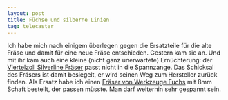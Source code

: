 ```yaml
---
layout: post
title: Füchse und silberne Linien
tag: telecaster
---
```

Ich habe mich nach einigem überlegen gegen die Ersatzteile für die alte Fräse und damit für eine neue Fräse entschieden.
Gestern kam sie an. Und mit ihr kam auch eine kleine (nicht ganz unerwartete) Ernüchterung: der [Viertelzoll Silverline Fräser](http://www.amazon.de/gp/product/B000LFY7VM?psc=1&redirect=true&ref_=oh_aui_detailpage_o00_s00)
passt nicht in die Spannzange. Das Schicksal des Fräsers ist damit besiegelt, er wird seinen Weg zum Hersteller zurück finden.
Als Ersatz habe ich einen [Fräser von Werkzeuge Fuchs](http://www.werkzeuge-fuchs.de/de/fraesen/oberfraeser/buendigfraeser-hw/hm-buendigfraeser-16x30x8mm-anlaufring-schaftseitig) mit 8mm Schaft bestellt, der passen müsste. Man darf weiterhin sehr gespannt sein.
